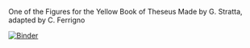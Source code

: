 One of the Figures for the Yellow Book of Theseus
Made by G. Stratta, adapted by C. Ferrigno

[![Binder](https://mybinder.org/badge_logo.svg)](https://mybinder.org/v2/gh/ferrigno/TheseusYB-dh0-h0_vs_ngrb/master?filepath=dH0_vs_N.ipynb)
